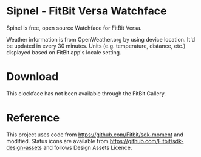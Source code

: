 # Sipnel - FitBit Versa Watchface

Spinel is free, open source Watchface for FitBit Versa. 

Weather information is from OpenWeather.org by using device location. It'd be updated in every 30 minutes. Units (e.g. temperature, distance, etc.) displayed based on FitBit app's locale setting.

# Download 

This clockface has not been available through the FitBit Gallery.


# Reference

This project uses code from https://github.com/Fitbit/sdk-moment and modified.
Status icons are available from https://github.com/Fitbit/sdk-design-assets and follows Design Assets Licence.
